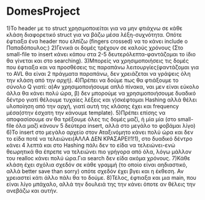 # DomesProject
1)Το header με το struct χρησιμοποιείται για να μην φτιάχνω σε κάθε κλάση διαφορετικό struct για να βάζω μέσα λέξη-συχνότητα. Οπότε έφτιαξα ένα header που ελπίζω (fingers crossed) να το κάνει include ο Παπαδόπουλος:)
2)Γενικά οι δομές τρέχουν σε καλούς χρόνους (Στο small-file το insert κάνει κάπου στα 2-5 δευτερόλεπτα-φαντάζομαι το ίδιο θα γίνεται και στο searching).
3)Μπορείς να χρησιμοποιήσεις τις δομές που έφτιαξα και να προσθέσεις τις παραπάνω λειτουργίες(φαντάζομαι για το AVL θα είναι 2 πράγματα παραπάνω, δεν χρειάζεται να γράψεις όλη την κλάση από την αρχή).
4)Πρέπει να δούμε πως θα φτιάξουμε το σύνολο Q γιατί: α)Αν χρησιμοποιήσουμε απλό πίνακα, ναι μεν είναι εύκολο άλλα θα κάνει πολύ ώρα, β) δεν μπορούμε να χρησιμοποιήσουμε δυαδικό δέντρο γιατί θέλουμε τυχαίες λέξεις και γ)σκέφτομαι Hashing αλλά θέλει υλοποίηση από την αρχή, γιατί αυτή της κλάσης έχει και frequency μέσα(στην έσχατη την κάνουμε template).
5)Πρέπει επίσης να αποφασίσουμε αν θα τρέξουμε όλες τις δομές μαζί, ή μία μία (στο small-file όλα μαζί κάνουν 5 δεύτερα insert, αλλά στο μεγάλο το φοβάμαι λίγο)
6)Το insert στο μεγάλο αρχείο στον Αταξινόμητο κάνει πολύ ώρα και δεν το είδα ποτέ να τελειώνει(ΑΛΛΑ ΔΕΝ ΚΡΑΣΑΡΕΙ!1!1), στο δυαδικό δέντρο κάνει 4 λεπτά και στο Hashing πάλι δεν το είδα να τελειώνει-ενώ θεωρητικά θα έπρεπε να τελειώνει πιο γρήγορα από όλα, λόγω μάλλον του realloc κάνει πολύ ώρα.Για search δεν είδα ακόμα χρόνους.
7)Κάθε κλάση έχει σχόλια σχεδόν σε κάθε γραμμή (το οποίο είναι αηδιαστικό, αλλά better save than sorry) οπότε σχεδόν έχει βγει και η έκθεση. Αν χρειαστεί κάτι άλλο πάλι θα το δούμε.
8)Τέλος, έφτιαξα και μια main, που είναι λίγο μπάχαλο, αλλά την δουλειά της την κάνει όποτε αν θέλεις την ανεβάζω και αυτήν.
